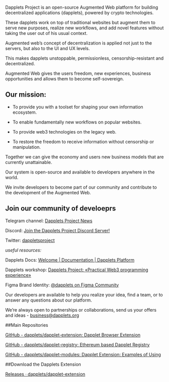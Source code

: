 Dapplets Project is an open-source Augmented Web platform for building decentralized applications (dapplets), powered by crypto technologies.

These dapplets work on top of traditional websites but augment them to serve new purposes, realize new workflows, and add novel features without taking the user out of his usual context.

Augmented web’s concept of decentralization is applied not just to the servers, but also to the UI and UX levels.

This makes dapplets unstoppable, permissionless, censorship-resistant and decentralized.

Augmented Web gives the users freedom, new experiences, business opportunities and allows them to become self-sovereign.

## Our mission:

- To provide you with a toolset for shaping your own information ecosystem.

- To enable fundamentally new workflows on popular websites.

- To provide web3 technologies on the legacy web.

- To restore the freedom to receive information without censorship or manipulation.

Together we can give the economy and users new business models that are currently unattainable.

Our system is open-source and available to developers anywhere in the world. 

We invite developers to become part of our community and contribute to the development of the Augmented Web.

## Join our community of develoeprs

Telegram channel: [Dapplets Project News](https://t.me/dapplets_project)

Discord: [Join the Dapplets Project Discord Server!](https://discord.gg/YcxbkcyjMV) 

Twitter: [dappletsproject](https://twitter.com/dappletsproject)

*useful resources:* 

Dapplets Docs: [Welcome | Documentation | Dapplets Platform](https://docs.dapplets.org/docs)

Dapplets workshop: [Dapplets Project: «Practical Web3 programming experience»](https://www.youtube.com/watch?v=gB0-iBByXuA) 

Figma Brand Identity: [@dapplets on Figma Community](https://www.figma.com/@dapplets)

Our developers are available to help you realize your idea, find a team, or to answer any questions about our platform.

We’re always open to partnerships or collaborations, send us your offers and ideas - [business@dapplets.org](mailto:business@dapplets.org)

##Main Repositories

[GitHub - dapplets/dapplet-extension: Dapplet Browser Extension](https://github.com/dapplets/dapplet-extension)

[GitHub - dapplets/dapplet-registry: Ethereum based Dapplet Registry](https://github.com/dapplets/dapplet-registry)

[GitHub - dapplets/dapplet-modules: Dapplet Extension: Examples of Using](https://github.com/dapplets/dapplet-modules) 

##Download the Dapplets Extension

[Releases · dapplets/dapplet-extension](https://github.com/dapplets/dapplet-extension/releases) 
